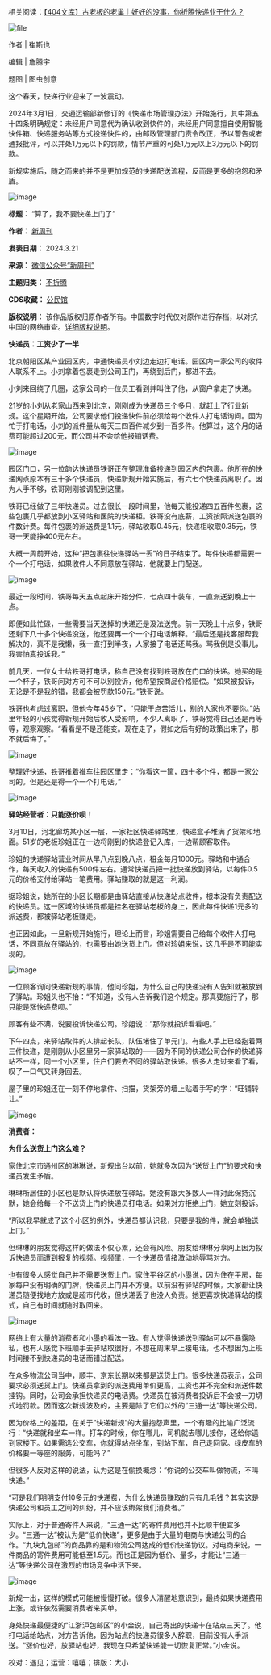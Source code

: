 相关阅读：[【404文库】古老板的老巢｜好好的没事，你折腾快递业干什么？](https://chinadigitaltimes.net/chinese/705693.html "【404文库】古老板的老巢｜好好的没事，你折腾快递业干什么？")


![file](https://chinadigitaltimes.net/chinese/files/2024/03/image-1711018478893.png)


作者 | 崔斯也


编辑 | 詹腾宇


题图 | 图虫创意


这个春天，快递行业迎来了一波震动。


2024年3月1日，交通运输部新修订的《快递市场管理办法》开始施行，其中第五十四条明确规定：未经用户同意代为确认收到快件的，未经用户同意擅自使用智能快件箱、快递服务站等方式投递快件的，由邮政管理部门责令改正，予以警告或者通报批评，可以并处1万元以下的罚款，情节严重的可处1万元以上3万元以下的罚款。


新规实施后，随之而来的并不是更加规范的快递配送流程，反而是更多的抱怨和矛盾。


![image](https://chinadigitaltimes.net/chinese/files/2024/03/post-706105-65fc1417e42f6.png)




**标题：** “算了，我不要快递上门了”  

**作者：** [新周刊](https://chinadigitaltimes.net/space/新周刊)  

**发表日期：** 2024.3.21  

**来源：** [微信公众号“新周刊”](https://web.archive.org/web/https://mp.weixin.qq.com/s/gtkJVuppkpip0g-uCVofXw)  

**主题归类：** [不折腾](https://chinadigitaltimes.net/space/不折腾)  

**CDS收藏：** [公民馆](https://chinadigitaltimes.net/space/%E5%85%AC%E6%B0%91%E9%A6%86)  

**版权说明：** 该作品版权归原作者所有。中国数字时代仅对原作进行存档，以对抗中国的网络审查。[详细版权说明](https://chinadigitaltimes.net/chinese/copyright)。


**快递员：工资少了一半** 


北京朝阳区某产业园区内，中通快递员小刘边走边打电话。园区内一家公司的收件人联系不上。小刘拿着包裹走到公司正门，再绕到后门，都进不去。


小刘来回绕了几圈，这家公司的一位员工看到并叫住了他，从窗户拿走了快递。


21岁的小刘从老家山西来到北京，刚刚成为快递员三个多月，就赶上了行业新规。这个星期开始，公司要求他们投递快件前必须给每个收件人打电话询问。因为忙于打电话，小刘的派件量从每天三四百件减少到一百多件。他算过，这个月的话费可能超过200元，而公司并不会给他报销话费。


![image](https://chinadigitaltimes.net/chinese/files/2024/03/post-706105-65fc1417ec35a.)


园区门口，另一位韵达快递员铁哥正在整理准备投递到园区内的包裹。他所在的快递网点原本有三十多个快递员，快递新规开始实施后，有六七个快递员离职了。因为人手不够，铁哥刚刚被调配到这里。


铁哥已经做了三年快递员。过去很长一段时间里，他每天能投递四五百件包裹，这些包裹几乎都放到小区驿站和医院的快递柜。铁哥没有底薪，工资按照派送包裹的件数计费。每件包裹的派送费是1.1元，驿站收取0.45元，快递柜收取0.35元，铁哥一天能挣400元左右。


大概一周前开始，这种“把包裹往快递驿站一丢”的日子结束了。每件快递都需要一个一个打电话，如果收件人不同意放在驿站，他就要上门配送。


![image](https://chinadigitaltimes.net/chinese/files/2024/03/post-706105-65fc141800680.)


最近一段时间，铁哥每天五点起床开始分件，七点四十装车，一直派送到晚上十点。


即便如此忙碌，一些需要当天送掉的快递还是没法送完。前一天晚上十点多，铁哥还剩下八十多个快递没送，他还要再一个一个打电话解释。“最后还是找客服帮我解决的，真不是我懒，我一直打到半夜，人家接了电话还骂我。骂我倒是没事儿，我害怕真投诉我。”


前几天，一位女士给铁哥打电话，称自己没有找到铁哥放在门口的快递。她买的是一个杯子，铁哥问对方可不可以别投诉，他希望按商品价格赔偿。“如果被投诉，无论是不是我的错，我都会被罚款150元。”铁哥说。


铁哥也考虑过离职，但他今年45岁了，“只能干点苦活儿，别的人家也不要你。”站里年轻的小孩觉得新规开始后收入受影响，不少人离职了，铁哥觉得自己还是再等等，观察观察。“看看是不是还能变。现在走了，假如之后有好的政策出来了，那不就后悔了。”


![image](https://chinadigitaltimes.net/chinese/files/2024/03/post-706105-65fc14180983a.)


整理好快递，铁哥推着推车往园区里走：“你看这一筐，四十多个件，都是一家公司的。但是还是得一个一个打电话。”


![image](https://chinadigitaltimes.net/chinese/files/2024/03/post-706105-65fc14180f7fe.png)


**驿站经营者：只能涨价呗！** 


3月10日，河北廊坊某小区一层，一家社区快递驿站里，快递盒子堆满了货架和地面。51岁的老板珍姐正在一边将刚到的快递登记入库，一边帮顾客取件。


珍姐的快递驿站营业时间从早八点到晚八点，租金每月1000元。驿站和中通合作，每天收入的快递有500件左右。通常快递员把一批快递放到驿站，以每件0.5元的价格支付给驿站一笔费用。驿站赚取的就是这一利润。


据珍姐说，她所在的小区长期都是由驿站直接从快递站点收件，根本没有负责配送的快递员。这一区域的快递员都是挂名在驿站老板的身上，因此每件快递1元多的派送费，都被驿站老板赚走。


也正因如此，一旦新规开始施行，理论上而言，珍姐需要自己给每个收件人打电话，不同意放在驿站的，也需要由她送货上门。但对珍姐来说，这几乎是不可能实现的。


![image](https://chinadigitaltimes.net/chinese/files/2024/03/post-706105-65fc14181a341.)


一位顾客询问快递新规的事情，他问珍姐，为什么自己的快递没有人告知就被放到了驿站。珍姐头也不抬：“不知道，没有人告诉我们这个规定。那真要施行了，那只能是涨快递费呗。”


顾客有些不满，说要投诉快递公司。珍姐说：”那你就投诉看看吧。”


下午四点，来驿站取件的人排起长队，队伍堵住了单元门。有些人手上已经抱着两三件快递，是刚刚从小区里另一家驿站取的——因为不同的快递公司合作的快递驿站不一样，同一个小区里，住户们要去不同的驿站取快递。很多人走过来看了看，叹了一口气又转身回去。


屋子里的珍姐还在一刻不停地拿件、扫描，货架旁的墙上贴着手写的字：“旺铺转让。”


![image](https://chinadigitaltimes.net/chinese/files/2024/03/post-706105-65fc141820278.png)


**消费者：** 


**为什么送货上门这么难？** 


家住北京市通州区的琳琳说，新规出台以前，她就多次因为“送货上门”的要求和快递员发生矛盾。


琳琳所居住的小区也是默认将快递放在驿站。她没有跟大多数人一样对此保持沉默，她会给每一个不送货上门的快递员打电话。如果对方拒绝上门，她立刻投诉。


“所以我早就成了这个小区的例外，快递员都认识我，只要是我的件，就会单独送上门。”


但琳琳的朋友觉得这样的做法不仅心累，还会有风险。朋友给琳琳分享网上因为投诉快递员而遭到报复的视频。视频里，一个快递员情绪激动地辱骂对方。


也有很多人感觉自己并不需要送货上门。家住平谷区的小墨说，因为住在平房，每家每户没有明确的门牌，快递员上门并不方便。以前没有驿站的时候，大家都让快递员随便找地方放或是超市代收，但快递丢了也没人负责。她更喜欢快递驿站的模式，自己有时间就随时取回来。


![image](https://chinadigitaltimes.net/chinese/files/2024/03/post-706105-65fc141828de3.)


网络上有大量的消费者和小墨的看法一致。有人觉得快递送到驿站可以不暴露隐私，也有人感觉下班顺手去驿站取很好，不想在周末早上接电话，也不想因为上班时间接不到快递员的电话而错过配送。


在众多物流公司当中，顺丰、京东长期以来都是送货上门。很多快递员表示，公司要求必须送货上门。快递员拿到的派送费用单价更高，工资也并不完全和派送件数挂钩。同时，公司会承担快递员的电话费。快递员在被消费者投诉后不会被一刀切式地罚款。因而这次新规波及的，主要是除了它们以外的“三通一达”等快递公司。


因为价格上的差距，在关于”快递新规”的大量抱怨声里，一个有趣的比喻广泛流行：“快递就和坐车一样。打车的时候，你在哪儿，司机就去哪儿接你，还给你送到家楼下。如果需选公交车，你就得站点坐车，到站下车，自己走回家。绿皮车的价格要一等座的服务，可能吗？”


但很多人反对这样的说法，认为这是在偷换概念：“你说的公交车叫做物流，不叫快递。”


“可是我们明明支付10多元的快递费，为什么快递员赚取的只有几毛钱？其实这是快递公司和员工之间的纠纷，并不应该绑架我们消费者。”


实际上，对于普通寄件人来说，“三通一达”的寄件费用也并不比顺丰便宜多少。“三通一达”被认为是“低价快递”，更多是由于大量的电商与快递公司的合作。“九块九包邮”的商品靠的是和物流公司达成的低价快递协议。对电商来说，一件商品的寄件费用可能低至1.5元。而也正是因为低价、量多，才能让“三通一达”等快递公司在激烈的市场竞争中活下来。


![image](https://chinadigitaltimes.net/chinese/files/2024/03/post-706105-65fc141832ccb.)


新规一出，这样的模式可能被慢慢打破。很多人清醒地意识到，最终如果快递费用上涨，或许依然需要消费者来买单。


身处快递最便捷的“江浙沪包邮区”的小金说，自己寄出的快递卡在站点三天了。他打电话给站点，对方告诉他，因为站点的快递员很多人辞职，目前没有人手派送。“涨价也好，放驿站也好，我现在只希望快递能一切恢复正常。”小金说。


校对：遇见；运营：嘻嘻；排版：大小

